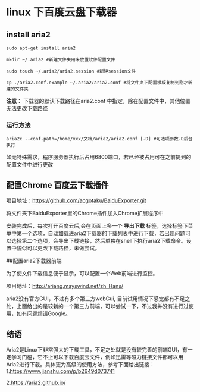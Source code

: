 # linux 下百度云盘下载器

## install aria2

`sudo apt-get install aria2`

`mkdir ~/.aria2 #新建文件夹用来放置软件配置文件`

`sudo touch ~/.aria2/aria2.session #新建session文件 `

`cp ./aria2.conf.example ~/.aria2/aria2.conf #将文件夹下配置模板复制到刚才新建的文件夹` 

**注意：** 下载器的默认下载路径在aria2.conf 中指定，除在配置文件中，其他位置无法更改下载路径

### 运行方法

`aria2c --conf-path=/home/xxx/文档/aria2/aria2.conf [-D] #可选项参数-D后台执行`

如无特殊需求，程序服务器执行后占用6800端口，若已经被占用可在之前提到的配置文件中进行更改

## 配置Chrome 百度云下载插件

项目地址：https://github.com/acgotaku/BaiduExporter.git

将文件夹下BaiduExporter里的Chrome插件加入Chrome扩展程序中

安装完成后，每次打开百度云后,会在页面上多一个 **导出下载** 标签，选择标签下菜单中第一个选项，自动加载进aria2下载器的下载列表中进行下载，若出现问题可以选择第二个选项，会导出下载链接，然后单独在shell下执行aria2下载命令。设置中貌似可以更改下载路径，未做尝试。

##配置aria2下载器前端

为了使文件下载信息便于显示，可以配置一个Web前端进行监控。

项目地址：http://ariang.mayswind.net/zh_Hans/

aria2没有官方GUI，不过有多个第三方webGui, 目前试用情况下感觉都有不足之处，上面给出的是较新的一个第三方前端，可以尝试一下，不过我并没有进行过使用，如有问题烦请Google。

## 结语

Aria2是Linux下非常强大的下载工具，不足之处就是没有较完善的前端GUI，有一定学习门槛，它不止可以下载百度云文件，例如迅雷等磁力链接文件都可以用Aria2进行下载。具体更为高级的使用方法，参考下面给出链接：
1.https://www.jianshu.com/p/b2649d073741

2.https://aria2.github.io/
